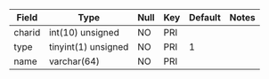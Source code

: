 **Field**|**Type**|**Null**|**Key**|**Default**|**Notes**
-----|-----|-----|-----|-----|-----
charid|int(10) unsigned|NO|PRI| | 
type|tinyint(1) unsigned|NO|PRI|1| 
name|varchar(64)|NO|PRI| | 